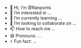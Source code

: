 - 👋 Hi, I’m @Ranponts
- 👀 I’m interested in ...
- 🌱 I’m currently learning ...
- 💞️ I’m looking to collaborate on ...
- 📫 How to reach me ...
- 😄 Pronouns: ...
- ⚡ Fun fact: ...

<!---
Ranponts/Ranponts is a ✨ special ✨ repository because its `README.md` (this file) appears on your GitHub profile.
You can click the Preview link to take a look at your changes.
--->
